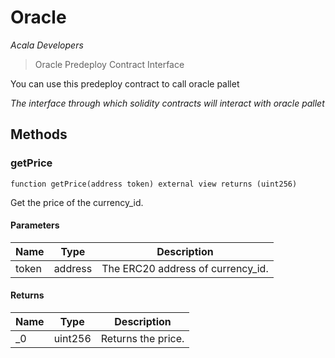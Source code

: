 # Oracle

*Acala Developers*

> Oracle Predeploy Contract Interface

You can use this predeploy contract to call oracle pallet

*The interface through which solidity contracts will interact with oracle pallet*

## Methods

### getPrice

```solidity
function getPrice(address token) external view returns (uint256)
```

Get the price of the currency_id.



#### Parameters

| Name | Type | Description |
|---|---|---|
| token | address | The ERC20 address of currency_id. |

#### Returns

| Name | Type | Description |
|---|---|---|
| _0 | uint256 | Returns the price. |




